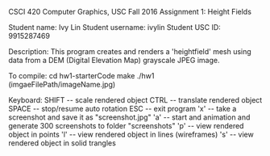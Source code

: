 CSCI 420 Computer Graphics, USC
Fall 2016
Assignment 1: Height Fields

Student name: Ivy Lin
Student username: ivylin
Student USC ID: 9915287469

Description:
		This program creates and renders a 'heightfield' mesh using data from a DEM (Digital Elevation Map) grayscale JPEG image.

To compile:
		cd hw1-starterCode
		make
		./hw1 (imgaeFilePath/imageName.jpg)

Keyboard:
		SHIFT -- scale rendered object
		CTRL -- translate rendered object
		SPACE -- stop/resume auto rotation
		ESC -- exit program
		'x' -- take a screenshot and save it as "screenshot.jpg"
		'a' -- start and animation and generate 300 screenshots to folder "screenshots"
		'p' -- view rendered object in points
		'l' -- view rendered object in lines (wireframes)
		's' -- view rendered object in solid trangles
